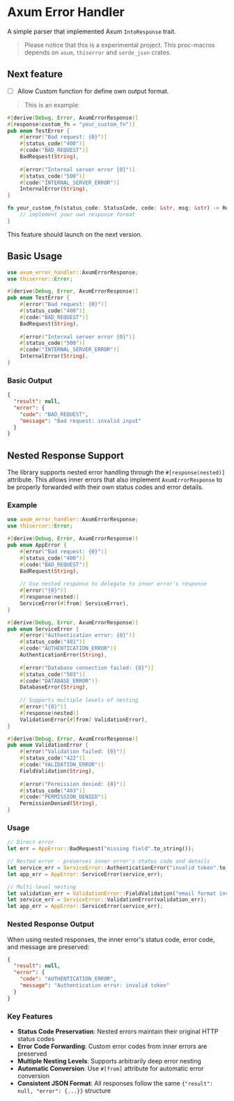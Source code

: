 # Axum Error Handler

A simple parser that implemented Axum `IntoResponse` trait.

> Please notice that this is a experimental project.
> This proc-macros depends on `axum`, `thiserror` and `serde_json` crates. 

## Next feature

- [ ] Allow Custom function for define own output format.

> This is an example:
```rust
#[derive(Debug, Error, AxumErrorResponse)]
#[response(custom_fn = "your_custom_fn")]
pub enum TestError {
    #[error("Bad request: {0}")]
    #[status_code("400")]
    #[code("BAD_REQUEST")]
    BadRequest(String),
    
    #[error("Internal server error {0}")]
    #[status_code("500")]
    #[code("INTERNAL_SERVER_ERROR")]
    InternalError(String),
}

fn your_custom_fn(status_code: StatusCode, code: &str, msg: &str) -> Response {
    // implement your own response format
}
```

This feature should launch on the next version.

## Basic Usage

```rust
use axum_error_handler::AxumErrorResponse;
use thiserror::Error;

#[derive(Debug, Error, AxumErrorResponse)]
pub enum TestError {
    #[error("Bad request: {0}")]
    #[status_code("400")]
    #[code("BAD_REQUEST")]
    BadRequest(String),
    
    #[error("Internal server error {0}")]
    #[status_code("500")]
    #[code("INTERNAL_SERVER_ERROR")]
    InternalError(String),
}
```

### Basic Output

```json
{
  "result": null,
  "error": {
    "code": "BAD_REQUEST",
    "message": "Bad request: invalid input"
  }
}
```

## Nested Response Support

The library supports nested error handling through the `#[response(nested)]` attribute. This allows inner errors that also implement `AxumErrorResponse` to be properly forwarded with their own status codes and error details.

### Example

```rust
use axum_error_handler::AxumErrorResponse;
use thiserror::Error;

#[derive(Debug, Error, AxumErrorResponse)]
pub enum AppError {
    #[error("Bad request: {0}")]
    #[status_code("400")]
    #[code("BAD_REQUEST")]
    BadRequest(String),
    
    // Use nested response to delegate to inner error's response
    #[error("{0}")]
    #[response(nested)]
    ServiceError(#[from] ServiceError),
}

#[derive(Debug, Error, AxumErrorResponse)]
pub enum ServiceError {
    #[error("Authentication error: {0}")]
    #[status_code("401")]
    #[code("AUTHENTICATION_ERROR")]
    AuthenticationError(String),
    
    #[error("Database connection failed: {0}")]
    #[status_code("503")]
    #[code("DATABASE_ERROR")]
    DatabaseError(String),
    
    // Supports multiple levels of nesting
    #[error("{0}")]
    #[response(nested)]
    ValidationError(#[from] ValidationError),
}

#[derive(Debug, Error, AxumErrorResponse)]
pub enum ValidationError {
    #[error("Validation failed: {0}")]
    #[status_code("422")]
    #[code("VALIDATION_ERROR")]
    FieldValidation(String),
    
    #[error("Permission denied: {0}")]
    #[status_code("403")]
    #[code("PERMISSION_DENIED")]
    PermissionDenied(String),
}
```

### Usage

```rust
// Direct error
let err = AppError::BadRequest("missing field".to_string());

// Nested error - preserves inner error's status code and details
let service_err = ServiceError::AuthenticationError("invalid token".to_string());
let app_err = AppError::ServiceError(service_err);

// Multi-level nesting
let validation_err = ValidationError::FieldValidation("email format invalid".to_string());
let service_err = ServiceError::ValidationError(validation_err);
let app_err = AppError::ServiceError(service_err);
```

### Nested Response Output

When using nested responses, the inner error's status code, error code, and message are preserved:

```json
{
  "result": null,
  "error": {
    "code": "AUTHENTICATION_ERROR",
    "message": "Authentication error: invalid token"
  }
}
```

### Key Features

- **Status Code Preservation**: Nested errors maintain their original HTTP status codes
- **Error Code Forwarding**: Custom error codes from inner errors are preserved
- **Multiple Nesting Levels**: Supports arbitrarily deep error nesting
- **Automatic Conversion**: Use `#[from]` attribute for automatic error conversion
- **Consistent JSON Format**: All responses follow the same `{"result": null, "error": {...}}` structure
